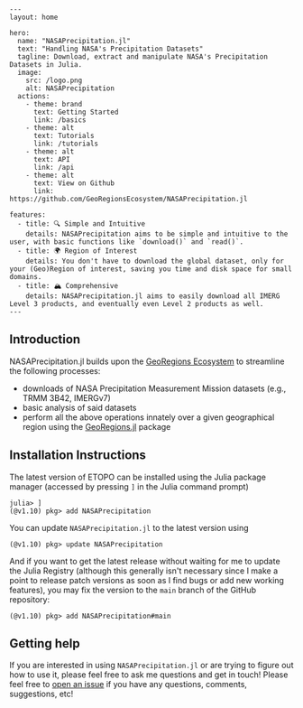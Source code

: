 ```@raw html
---
layout: home

hero:
  name: "NASAPrecipitation.jl"
  text: "Handling NASA's Precipitation Datasets"
  tagline: Download, extract and manipulate NASA's Precipitation Datasets in Julia.
  image:
    src: /logo.png
    alt: NASAPrecipitation
  actions:
    - theme: brand
      text: Getting Started
      link: /basics
    - theme: alt
      text: Tutorials
      link: /tutorials
    - theme: alt
      text: API
      link: /api
    - theme: alt
      text: View on Github
      link: https://github.com/GeoRegionsEcosystem/NASAPrecipitation.jl

features:
  - title: 🔍 Simple and Intuitive
    details: NASAPrecipitation aims to be simple and intuitive to the user, with basic functions like `download()` and `read()`.
  - title: 🌍 Region of Interest
    details: You don't have to download the global dataset, only for your (Geo)Region of interest, saving you time and disk space for small domains.
  - title: 🏔️ Comprehensive
    details: NASAPrecipitation.jl aims to easily download all IMERG Level 3 products, and eventually even Level 2 products as well.
---
```

## Introduction

NASAPrecipitation.jl builds upon the [GeoRegions Ecosystem](https://github.com/GeoRegionsEcosystem) to streamline the following processes:
* downloads of NASA Precipitation Measurement Mission datasets (e.g., TRMM 3B42, IMERGv7)
* basic analysis of said datasets
* perform all the above operations innately over a given geographical region using the [GeoRegions.jl](https://github.com/GeoRegionsEcosystem/GeoRegions.jl) package

## Installation Instructions

The latest version of ETOPO can be installed using the Julia package manager (accessed by pressing `]` in the Julia command prompt)
```julia-repl
julia> ]
(@v1.10) pkg> add NASAPrecipitation
```

You can update `NASAPrecipitation.jl` to the latest version using
```julia-repl
(@v1.10) pkg> update NASAPrecipitation
```

And if you want to get the latest release without waiting for me to update the Julia Registry (although this generally isn't necessary since I make a point to release patch versions as soon as I find bugs or add new working features), you may fix the version to the `main` branch of the GitHub repository:
```julia-repl
(@v1.10) pkg> add NASAPrecipitation#main
```

## Getting help
If you are interested in using `NASAPrecipitation.jl` or are trying to figure out how to use it, please feel free to ask me questions and get in touch!  Please feel free to [open an issue](https://github.com/GeoRegionsEcosystem/NASAPrecipitation.jl/issues/new) if you have any questions, comments, suggestions, etc!
